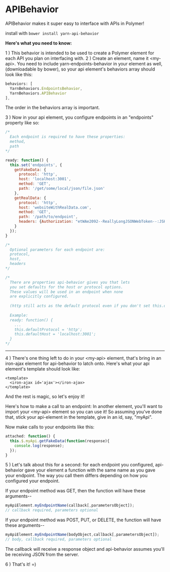 # APIBehavior
APIBehavior makes it super easy to interface with APIs in Polymer!

install with `bower install yarn-api-behavior`

**Here's what you need to know:**

1 ) This behavior is intended to be used to create a Polymer element for each API you plan on interfacing with.
2 ) Create an element, name it \<my-api\>. You need to include yarn-endpoints-behavior in your element as well, (downloadable by bower), so your api element's behaviors array should look like this: 

```javascript
behaviors: [
  YarnBehaviors.EndpointsBehavior,
  YarnBehaviors.APIBehavior
],
```
The order in the behaviors array is important.

3 ) Now in your api element, you configure endpoints in an "endpoints" property like so:
```javascript
/*
  Each endpoint is required to have these properties:
  method,
  path
*/

ready: function() {
  this.set('endpoints', {
    getFakeData: {
      protocol: 'http',
      host: 'localhost:3001',
      method: 'GET',
      path: '/get/some/local/json/file.json'
    },
    getRealData: {
      protocol: 'http',
      host: 'websiteWithRealData.com',
      method: 'GET',
      path: '/path/to/endpoint',
      headers: {Authorization: "etWAe2092--ReallyLongJSONWebToken--:JSHDGSJDF34523sjdhj6klaksf244LHGJETHLIJ23l"}
    }
  });
}

/*
  Optional parameters for each endpoint are:
  protocol,
  host,
  headers
*/

/*
  There are properties api-behavior gives you that lets
  you set defaults for the host or protocol options.
  These values will be used in an endpoint when none
  are explicitly configured.
  
  (http still acts as the default protocol even if you don't set this.defaultProtocol.)
  
  Example:
  ready: function() {
    ...
    this.defaultProtocol = 'http';
    this.defaultHost = 'localhost:3001';
  }
*/
```
---

4 ) There's one thing left to do in your \<my-api\> element, that's bring in an iron-ajax element for api-behavior to latch onto. Here's what your api element's template should look like:
```
<template>
  <iron-ajax id='ajax'></iron-ajax>
</template>
```



And the rest is magic, so let's enjoy it!

Here's how to make a call to an endpoint:
In another element, you'll want to import your \<my-api\> element so you can use it! So assuming you've done that,
stick your api-element in the template, give in an id, say, "myApi".

Now make calls to your endpoints like this:

```javascript
attached: function() {
  this.$.myApi.getFakeData(function(response){
    console.log(response);
  });
}
```

5 ) Let's talk about this for a second: for each endpoint you configured, api-behavior gave your element a function with the same name as you gave your endpoint. The way you call them differs depending on how you configured your endpoint.

If your endpoint method was GET, then the function will have these arguments--
```javascript
myApiElement.myEndpointName(callback[,parametersObject]);
// callback required, parameters optional
```
If your endpoint method was POST, PUT, or DELETE, the function will have these arguments--
```javascript
myApiElement.myEndpointName(bodyObject,callback[,parametersObject]);
// body, callback required, parameters optional
```

The callback will receive a response object and api-behavior assumes you'll be receiving JSON from the server.

6 ) That's it! =)
